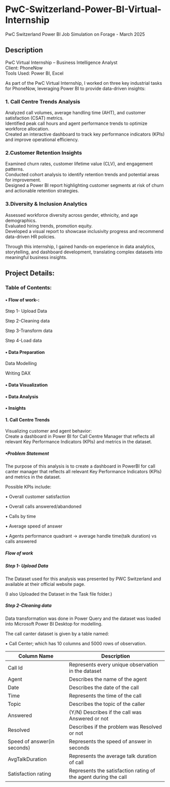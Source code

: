 # PwC-Switzerland-Power-BI-Virtual-Internship
PwC Switzerland Power BI Job Simulation on Forage - March 2025

## Description
PwC Virtual Internship – Business Intelligence Analyst <br>
Client: PhoneNow <br>
Tools Used: Power BI, Excel <br>

As part of the PwC Virtual Internship, I worked on three key industrial tasks for PhoneNow, leveraging Power BI to provide data-driven insights:

### 1. Call Centre Trends Analysis
Analyzed call volumes, average handling time (AHT), and customer satisfaction (CSAT) metrics. <br>
Identified peak call hours and agent performance trends to optimize workforce allocation.<br>
Created an interactive dashboard to track key performance indicators (KPIs) and improve operational efficiency.

### 2.Customer Retention Insights
Examined churn rates, customer lifetime value (CLV), and engagement patterns.<br>
Conducted cohort analysis to identify retention trends and potential areas for improvement.<br>
Designed a Power BI report highlighting customer segments at risk of churn and actionable retention strategies.

### 3.Diversity & Inclusion Analytics
Assessed workforce diversity across gender, ethnicity, and age demographics.<br>
Evaluated hiring trends, promotion equity.<br>
Developed a visual report to showcase inclusivity progress and recommend data-driven HR policies.

Through this internship, I gained hands-on experience in data analytics, storytelling, and dashboard development, translating complex datasets into meaningful business insights.

## Project Details:

### Table of Contents:
#### • Flow of work-:

Step 1- Upload Data

Step 2-Cleaning data

Step 3-Transform data

Step 4-Load data

#### • Data Preparation

Data Modelling

Writing DAX

#### • Data Visualization

#### • Data Analysis

#### • Insights

#### 1. Call Centre Trends
Visualizing customer and agent behavior:<br>
Create a dashboard in Power BI for Call Centre Manager that reflects all relevant Key Performance Indicators (KPIs) and metrics in the dataset.

##### •Problem Statement

The purpose of this analysis is to create a dashboard in PowerBI for call canter manager that reflects all relevant Key Performance Indicators (KPIs) and metrics in the dataset. 

Possible KPIs include:

• Overall customer satisfaction

• Overall calls answered/abandoned

• Calls by time

• Average speed of answer

• Agents performance quadrant -> average handle time(talk duration) vs calls answered

##### Flow of work

##### Step 1- Upload Data

The Dataset used for this analysis was presented by PWC Switzerland and available at their official website page.

(I also Uploaded the Dataset in the Task file folder.)

##### Step 2-Cleaning data

Data transformation was done in Power Query and the dataset was loaded into Microsoft Power BI Desktop for modelling.

The call canter dataset is given by a table named:

• Call Center; which has 10 columns and 5000 rows of observation.

| Column Name   | Description   | 
|------------|------------|
| Call Id | Represents every unique observation in the dataset| 
| Agent | Describes the name of the agent | 
| Date | Describes the date of the call |
| Time | Represents the time of the call |
| Topic | Describes the topic of the caller |
| Answered | (Y/N) Describes if the call was Answered or not |
| Resolved | Describes if the problem was Resolved or not |
| Speed of answer(in seconds) | Represents the speed of answer in seconds |
| AvgTalkDuration | Represents the average talk duration of call |
| Satisfaction rating | Represents the satisfaction rating of the agent during the call |

